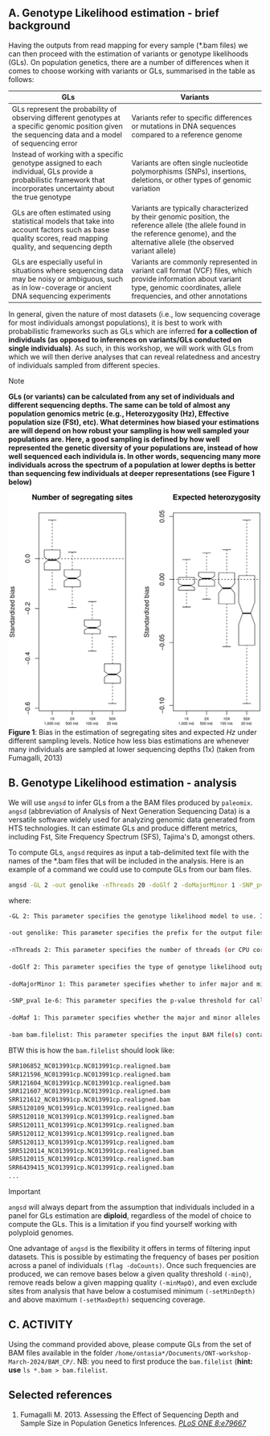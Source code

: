 ## A. Genotype Likelihood estimation - brief background

Having the outputs from read mapping for every sample (\*.bam files) we can then proceed with the estimation of variants or genotype likelihoods (GLs). On population genetics, there are a number of differences when it comes to choose working with variants or GLs, summarised in the table as follows:

| GLs  | Variants |
| ------------- | ------------- |
| GLs represent the probability of observing different genotypes at a specific genomic position given the sequencing data and a model of sequencing error  | Variants refer to specific differences or mutations in DNA sequences compared to a reference genome |
| Instead of working with a specific genotype assigned to each individual, GLs provide a probabilistic framework that incorporates uncertainty about the true genotype  | Variants are often single nucleotide polymorphisms (SNPs), insertions, deletions, or other types of genomic variation  |
| GLs are often estimated using statistical models that take into account factors such as base quality scores, read mapping quality, and sequencing depth | Variants are typically characterized by their genomic position, the reference allele (the allele found in the reference genome), and the alternative allele (the observed variant allele) |
| GLs are especially useful in situations where sequencing data may be noisy or ambiguous, such as in low-coverage or ancient DNA sequencing experiments | Variants are commonly represented in variant call format (VCF) files, which provide information about variant type, genomic coordinates, allele frequencies, and other annotations |

In general, given the nature of most datasets (i.e., low sequencing coverage for most individuals amongst populations), it is best to work with probabilistic frameworks such as GLs which are inferred **for a collection of individuals (as opposed to inferences on variants/GLs conducted on single individuals)**. As such, in this workshop, we will work with GLs from which we will then derive analyses that can reveal relatedness and ancestry of individuals sampled from different species. 

>[!NOTE]
>**GLs (or variants) can be calculated from any set of individuals and different sequencing depths. The same can be told of almost any population genomics metric (e.g., Heterozygosity (Hz), Effective population size (FSt), etc). What determines how biased your estimations are will depend on how robust your sampling is how well sampled your populations are. Here, a good sampling is defined by how well represented the genetic diversity of your populations are, instead of how well sequenced each individula is. In other words, sequencing many more individuals across the spectrum of a population at lower depths is better than sequencing few individuals at deeper representations (see Figure 1 below)**
>
>![Figure 1](https://github.com/siriusb-nox/PopGen_DARWIN_2024/blob/main/IMG/pone.0079667.g001.png)
>**Figure 1**: Bias in the estimation of segregating sites and expected _Hz_ under different sampling levels. Notice how less bias estimations are whenever many individuals are sampled at lower sequencing depths (1x) (taken from Fumagalli, 2013)

## B. Genotype Likelihood estimation - analysis

We will use `angsd` to infer GLs from a the BAM files produced by `paleomix`. `angsd` (abbreviation of Analysis of Next Generation Sequencing Data) is a versatile software widely used for analyzing genomic data generated from HTS technologies. It can estimate GLs and produce different metrics, including Fst, Site Frequency Spectrum (SFS), Tajima's D, amongst others. 

To compute GLs, `angsd` requires as input a tab-delimited text file with the names of the \*.bam files that will be included in the analysis. Here is an example of a command we could use to compute GLs from our bam files.

```bash
angsd -GL 2 -out genolike -nThreads 20 -doGlf 2 -doMajorMinor 1 -SNP_pval 1e-6 -doMaf 1 -bam bam.filelist
```

where:

```bash
-GL 2: This parameter specifies the genotype likelihood model to use. In this case, 2 indicates that ANGSD should use the GATK model for genotype likelihood estimation. There are four models one can choose from, with -GL 2 being the most popular choice whenever one works with low coverage sequence data.

-out genolike: This parameter specifies the prefix for the output files generated by ANGSD (here, our output files will be then named genolike.arg, genolike.mafs.gz, etc).

-nThreads 2: This parameter specifies the number of threads (or CPU cores) to use for parallel processing. Increase this parameter whenever working with large genomes and many individuals.

-doGlf 2: This parameter specifies the type of genotype likelihood output file. The value used here indicates that ANGSD should output genotype likelihood files in beagle format (\*.beagle.gz).

-doMajorMinor 1: This parameter specifies whether to infer major and minor alleles at each site. The value 1 indicates that ANGSD should infer major and minor alleles based on genotype likelihoods.

-SNP_pval 1e-6: This parameter specifies the p-value threshold for calling SNPs. SNPs with a p-value less than or equal to 1e-6 will be considered significant. This threshold helps filter out potential false positives.

-doMaf 1: This parameter specifies whether the major and minor alleles are known for each site. The value 1 indicates that ANGSD should assume that major and minor alleles are known (they can either be provided by the user, or calculated from GLs).

-bam bam.filelist: This parameter specifies the input BAM file(s) containing the aligned sequencing reads. The file bam.filelist should contain a list of paths to the BAM files to be analyzed by ANGSD.

```

BTW this is how the `bam.filelist` should look like:

```bash
SRR106852_NC013991cp.NC013991cp.realigned.bam
SRR121596_NC013991cp.NC013991cp.realigned.bam
SRR121604_NC013991cp.NC013991cp.realigned.bam
SRR121607_NC013991cp.NC013991cp.realigned.bam
SRR121612_NC013991cp.NC013991cp.realigned.bam
SRR5120109_NC013991cp.NC013991cp.realigned.bam
SRR5120110_NC013991cp.NC013991cp.realigned.bam
SRR5120111_NC013991cp.NC013991cp.realigned.bam
SRR5120112_NC013991cp.NC013991cp.realigned.bam
SRR5120113_NC013991cp.NC013991cp.realigned.bam
SRR5120114_NC013991cp.NC013991cp.realigned.bam
SRR5120115_NC013991cp.NC013991cp.realigned.bam
SRR6439415_NC013991cp.NC013991cp.realigned.bam
...
```

>[!IMPORTANT]
>`angsd` will always depart from the assumption that individuals included in a panel for GLs estimation are **diploid**, regardless of the model of choice to compute the GLs. This is a limitation if you find yourself working with polyploid genomes.  

One advantage of `angsd` is the flexibility it offers in terms of filtering input datasets. This is possible by estimating the frequency of bases per position across a panel of individuals `(flag -doCounts)`. Once such frequencies are produced, we can remove bases below a given quality threshold `(-minQ)`, remove reads below a given mapping quality `(-minMapQ)`, and even exclude sites from analysis that have below a costumised minimum `(-setMinDepth)` and above maximum `(-setMaxDepth)` sequencing coverage. 

## C. ACTIVITY

Using the command provided above, please compute GLs from the set of BAM files available in the folder `/home/ontasia*/Documents/ONT-workshop-March-2024/BAM_CP/`. NB: you need to first produce the `bam.filelist` (**hint: use** `ls *.bam > bam.filelist`.


## Selected references
1. Fumagalli M. 2013. Assessing the Effect of Sequencing Depth and Sample Size in Population Genetics Inferences. [_PLoS ONE 8:e79667_](https://journals.plos.org/plosone/article/file?id=10.1371/journal.pone.0079667&type=printable)
